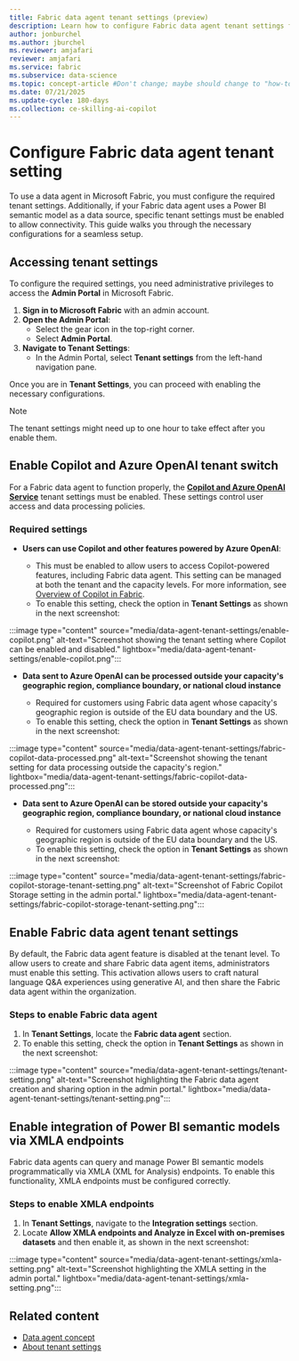 ```yaml
---
title: Fabric data agent tenant settings (preview)
description: Learn how to configure Fabric data agent tenant settings for Power BI Semantic Models.
author: jonburchel
ms.author: jburchel
ms.reviewer: amjafari
reviewer: amjafari
ms.service: fabric
ms.subservice: data-science
ms.topic: concept-article #Don't change; maybe should change to "how-to".
ms.date: 07/21/2025
ms.update-cycle: 180-days
ms.collection: ce-skilling-ai-copilot
---
```


# Configure Fabric data agent tenant setting

To use a data agent in Microsoft Fabric, you must configure the required tenant settings. Additionally, if your Fabric data agent uses a Power BI semantic model as a data source, specific tenant settings must be enabled to allow connectivity. This guide walks you through the necessary configurations for a seamless setup.

## Accessing tenant settings

To configure the required settings, you need administrative privileges to access the **Admin Portal** in Microsoft Fabric.

1. **Sign in to Microsoft Fabric** with an admin account.
2. **Open the Admin Portal**:
   - Select the gear icon in the top-right corner.
   - Select **Admin Portal**.
3. **Navigate to Tenant Settings**:
   - In the Admin Portal, select **Tenant settings** from the left-hand navigation pane.

Once you are in **Tenant Settings**, you can proceed with enabling the necessary configurations.

> [!NOTE]
> The tenant settings might need up to one hour to take effect after you enable them.

## Enable Copilot and Azure OpenAI tenant switch

For a Fabric data agent to function properly, the [**Copilot and Azure OpenAI Service**](../admin/service-admin-portal-copilot.md#users-can-use-copilot-and-other-features-powered-by-azure-openai) tenant settings must be enabled. These settings control user access and data processing policies.

### Required settings

- **Users can use Copilot and other features powered by Azure OpenAI**:

  - This must be enabled to allow users to access Copilot-powered features, including Fabric data agent. This setting can be managed at both the tenant and the capacity levels. For more information, see [Overview of Copilot in Fabric](../fundamentals/copilot-fabric-overview.md).
  - To enable this setting, check the option in **Tenant Settings** as shown in the next screenshot:

:::image type="content" source="media/data-agent-tenant-settings/enable-copilot.png" alt-text="Screenshot showing the tenant setting where Copilot can be enabled and disabled." lightbox="media/data-agent-tenant-settings/enable-copilot.png":::

- **Data sent to Azure OpenAI can be processed outside your capacity's geographic region, compliance boundary, or national cloud instance**

  - Required for customers using Fabric data agent whose capacity's geographic region is outside of the EU data boundary and the US.
  - To enable this setting, check the option in **Tenant Settings** as shown in the next screenshot:

:::image type="content" source="media/data-agent-tenant-settings/fabric-copilot-data-processed.png" alt-text="Screenshot showing the tenant setting for data processing outside the capacity's region." lightbox="media/data-agent-tenant-settings/fabric-copilot-data-processed.png":::

- **Data sent to Azure OpenAI can be stored outside your capacity's geographic region, compliance boundary, or national cloud instance**

  - Required for customers using Fabric data agent whose capacity's geographic region is outside of the EU data boundary and the US.
  - To enable this setting, check the option in **Tenant Settings** as shown in the next screenshot:

:::image type="content" source="media/data-agent-tenant-settings/fabric-copilot-storage-tenant-setting.png" alt-text="Screenshot of Fabric Copilot Storage setting in the admin portal." lightbox="media/data-agent-tenant-settings/fabric-copilot-storage-tenant-setting.png":::

## Enable Fabric data agent tenant settings

By default, the Fabric data agent feature is disabled at the tenant level. To allow users to create and share Fabric data agent items, administrators must enable this setting. This activation allows users to craft natural language Q&A experiences using generative AI, and then share the Fabric data agent within the organization.

### Steps to enable Fabric data agent

1. In **Tenant Settings**, locate the **Fabric data agent** section.
2. To enable this setting, check the option in **Tenant Settings** as shown in the next screenshot:

:::image type="content" source="media/data-agent-tenant-settings/tenant-setting.png" alt-text="Screenshot highlighting the Fabric data agent creation and sharing option in the admin portal." lightbox="media/data-agent-tenant-settings/tenant-setting.png":::

## Enable integration of Power BI semantic models via XMLA endpoints

Fabric data agents can query and manage Power BI semantic models programmatically via XMLA (XML for Analysis) endpoints. To enable this functionality, XMLA endpoints must be configured correctly.

### Steps to enable XMLA endpoints

1. In **Tenant Settings**, navigate to the **Integration settings** section.
2. Locate **Allow XMLA endpoints and Analyze in Excel with on-premises datasets** and then enable it, as shown in the next screenshot:

:::image type="content" source="media/data-agent-tenant-settings/xmla-setting.png" alt-text="Screenshot highlighting the XMLA setting in the admin portal." lightbox="media/data-agent-tenant-settings/xmla-setting.png":::

## Related content

- [Data agent concept](concept-data-agent.md)
- [About tenant settings](../admin/about-tenant-settings.md)